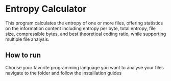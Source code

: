 # Entropy Calculator
This program calculates the entropy of one or more files, offering statistics on the information content including entropy per byte, total entropy, file size, compressible bytes, and best theoretical coding ratio, while supporting multiple file analysis.

## How to run
Choose your favorite programming language you want to analyse your files navigate to the folder and follow the installlation guides